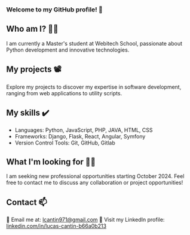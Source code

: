 
### Welcome to my GitHub profile! 👋

## Who am I? 👨‍🦱
I am currently a Master's student at Webitech School, passionate about Python development and innovative technologies.

## My projects 📽️
Explore my projects to discover my expertise in software development, ranging from web applications to utility scripts.

## My skills ✔️
- Languages: Python, JavaScript, PHP, JAVA, HTML, CSS
- Frameworks: Django, Flask, React, Angular, Symfony
- Version Control Tools: Git, GitHub, Gitlab

## What I'm looking for 🧑‍💼
I am seeking new professional opportunities starting October 2024. Feel free to contact me to discuss any collaboration or project opportunities!

## Contact 📫
📧 Email me at: [lcantin971@gmail.com](mailto:lcantin971@gmail.com)
🔗 Visit my LinkedIn profile: [linkedin.com/in/lucas-cantin-b66a0b213](https://www.linkedin.com/in/lucas-cantin-b66a0b213/)

